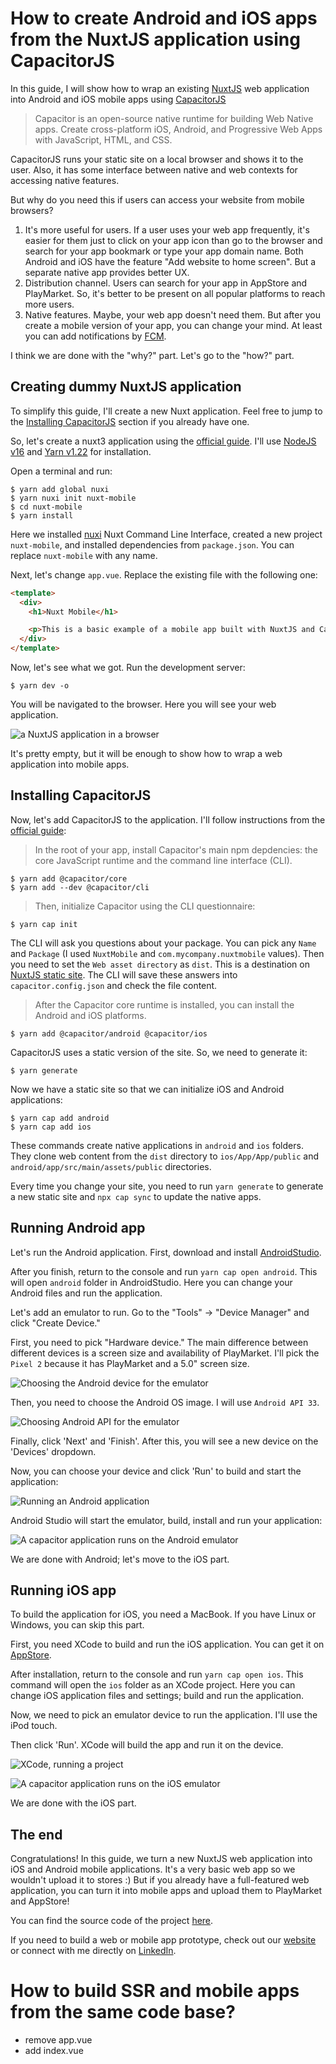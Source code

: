 

# How to create Android and iOS apps from the NuxtJS application using CapacitorJS

In this guide, I will show how to wrap an existing [NuxtJS](https://v3.nuxtjs.org/) web application into Android and iOS mobile apps using [CapacitorJS](https://capacitorjs.com/)

> Capacitor is an open-source native runtime for building Web Native apps. Create cross-platform iOS, Android, and Progressive Web Apps with JavaScript, HTML, and CSS.

CapacitorJS runs your static site on a local browser and shows it to the user. Also, it has some interface between native and web contexts for accessing native features.

But why do you need this if users can access your website from mobile browsers?

1. It's more useful for users. If a user uses your web app frequently, it's easier for them just to click on your app icon than go to the browser and search for your app bookmark or type your app domain name. Both Android and iOS have the feature "Add website to home screen". But a separate native app provides better UX.
2. Distribution channel. Users can search for your app in AppStore and PlayMarket. So, it's better to be present on all popular platforms to reach more users.
3. Native features. Maybe, your web app doesn't need them. But after you create a mobile version of your app, you can change your mind. At least you can add notifications by [FCM](https://firebase.google.com/docs/cloud-messaging).

I think we are done with the "why?" part. Let's go to the "how?" part.

## Creating dummy NuxtJS application 

To simplify this guide, I'll create a new Nuxt application. Feel free to jump to the [Installing CapacitorJS](#Installing-CapacitorJS) section if you already have one.

So, let's create a nuxt3 application using the [official guide](https://v3.nuxtjs.org/getting-started/quick-start/). I'll use [NodeJS v16](https://nodejs.org/) and [Yarn v1.22](https://yarnpkg.com/) for installation. 

Open a terminal and run:

```
$ yarn add global nuxi
$ yarn nuxi init nuxt-mobile
$ cd nuxt-mobile
$ yarn install
```


Here we installed [nuxi](https://www.npmjs.com/package/nuxi) Nuxt Command Line Interface, created a new project `nuxt-mobile`, and installed dependencies from `package.json`. You can replace `nuxt-mobile` with any name.

Next, let's change `app.vue`. Replace the existing file with the following one: 

```html
<template>
  <div>
    <h1>Nuxt Mobile</h1>

    <p>This is a basic example of a mobile app built with NuxtJS and CapacitorJS</p>
  </div>
</template>
```

Now, let's see what we got. Run the development server:

```
$ yarn dev -o
```

You will be navigated to the browser. Here you will see your web application.

![a NuxtJS application in a browser](https://raw.githubusercontent.com/eugen1j/nuxt-mobile/main/blog/img/01_nuxt_web.png)

It's pretty empty, but it will be enough to show how to wrap a web application into mobile apps.

## Installing CapacitorJS


Now, let's add CapacitorJS to the application. I'll follow instructions from the [official guide](https://capacitorjs.com/docs/getting-started):

> In the root of your app, install Capacitor's main npm depdencies: the core JavaScript runtime and the command line interface (CLI).

```
$ yarn add @capacitor/core
$ yarn add --dev @capacitor/cli
```

> Then, initialize Capacitor using the CLI questionnaire:

```
$ yarn cap init
```

The CLI will ask you questions about your package. You can pick any `Name` and `Package` (I used `NuxtMobile` and `com.mycompany.nuxtmobile` values). Then you need to set the `Web asset directory` as `dist`. This is a destination on [NuxtJS static site](https://nuxtjs.org/docs/concepts/static-site-generation/). The CLI will save these answers into `capacitor.config.json` and check the file content.

> After the Capacitor core runtime is installed, you can install the Android and iOS platforms.

```
$ yarn add @capacitor/android @capacitor/ios
```

CapacitorJS uses a static version of the site. So, we need to generate it:

```
$ yarn generate 
```

Now we have a static site so that we can initialize iOS and Android applications:

```
$ yarn cap add android
$ yarn cap add ios
```

These commands create native applications in `android` and `ios` folders. They clone web content from the `dist` directory to `ios/App/App/public` and `android/app/src/main/assets/public` directories.

Every time you change your site, you need to run `yarn generate` to generate a new static site and `npx cap sync` to update the native apps.

## Running Android app

Let's run the Android application. First, download and install [AndroidStudio](https://developer.android.com/studio). 

After you finish, return to the console and run `yarn cap open android`. This will open `android` folder in AndroidStudio. Here you can change your Android files and run the application. 

Let's add an emulator to run. Go to the "Tools" -> "Device Manager" and click "Create Device." 

First, you need to pick "Hardware device." The main difference between different devices is a screen size and availability of PlayMarket. I'll pick the `Pixel 2` because it has PlayMarket and a 5.0" screen size. 

![Choosing the Android device for the emulator](https://raw.githubusercontent.com/eugen1j/nuxt-mobile/main/blog/img/01_android_emulator_1.png)

Then, you need to choose the Android OS image. I will use `Android API 33`.

![Choosing Android API for the emulator](https://raw.githubusercontent.com/eugen1j/nuxt-mobile/main/blog/img/01_android_emulator_2.png)

Finally, click 'Next' and 'Finish'. After this, you will see a new device on the 'Devices' dropdown. 

Now, you can choose your device and click 'Run' to build and start the application:

![Running an Android application](https://raw.githubusercontent.com/eugen1j/nuxt-mobile/main/blog/img/01_andorid_run.png)

Android Studio will start the emulator, build, install and run your application:

![A capacitor application runs on the Android emulator](https://raw.githubusercontent.com/eugen1j/nuxt-mobile/main/blog/img/01_nuxt_android.png)

We are done with Android; let's move to the iOS part.

## Running iOS app

To build the application for iOS, you need a MacBook. If you have Linux or Windows, you can skip this part.

First, you need XCode to build and run the iOS application. You can get it on [AppStore](https://apps.apple.com/us/app/xcode/id497799835).

After installation, return to the console and run `yarn cap open ios`. This command will open the `ios` folder as an XCode project. Here you can change iOS application files and settings; build and run the application.

Now, we need to pick an emulator device to run the application. I'll use the iPod touch.

Then click 'Run'. XCode will build the app and run it on the device.

![XCode, running a project](https://raw.githubusercontent.com/eugen1j/nuxt-mobile/main/blog/img/01_xcode_run.png)

![A capacitor application runs on the iOS emulator](https://raw.githubusercontent.com/eugen1j/nuxt-mobile/main/blog/img/01_nuxt_ios.png)

We are done with the iOS part.

## The end 

Congratulations! In this guide, we turn a new NuxtJS web application into iOS and Android mobile applications. It's a very basic web app so we wouldn't upload it to stores :) But if you already have a full-featured web application, you can turn it into mobile apps and upload them to PlayMarket and AppStore!

You can find the source code of the project [here](https://github.com/eugen1j/nuxt-mobile).

If you need to build a web or mobile app prototype, check out our [website](https://daiquiri.team/services/prototyping?utm_medium=referral&utm_source=dev_to&utm_campaign=nuxt_mobile_1) or connect with me directly on [LinkedIn](https://www.linkedin.com/in/yevhen-bondar/).


# How to build SSR and mobile apps from the same code base?


- remove app.vue
- add index.vue